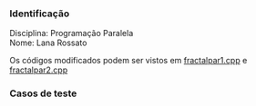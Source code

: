 ### Identificação

Disciplina: Programação Paralela  
Nome: Lana Rossato  

Os códigos modificados podem ser vistos em [fractalpar1.cpp](fractalpar1.cpp) e [fractalpar2.cpp](fractalpar2.cpp)

### Casos de teste
